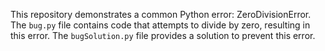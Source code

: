 This repository demonstrates a common Python error: ZeroDivisionError. The `bug.py` file contains code that attempts to divide by zero, resulting in this error. The `bugSolution.py` file provides a solution to prevent this error.